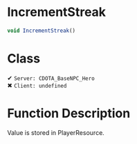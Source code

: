 # IncrementStreak
```js	
void IncrementStreak()
```
# Class
✔ `Server: CDOTA_BaseNPC_Hero`  
✖ `Client: undefined`  

# Function Description
Value is stored in PlayerResource.
